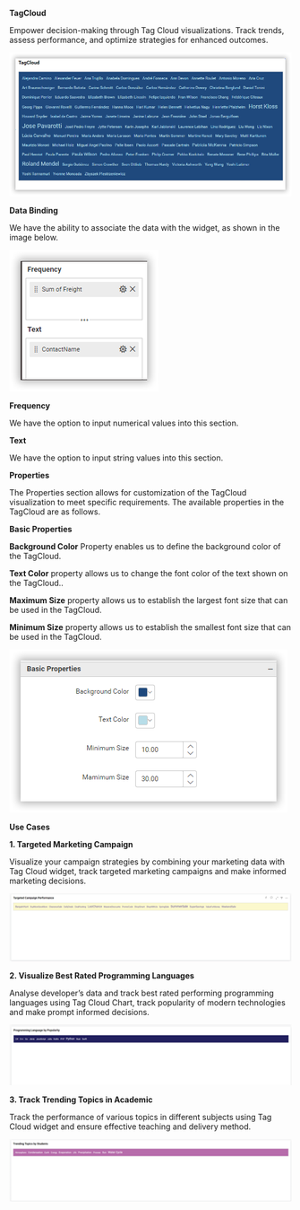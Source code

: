 **TagCloud**

Empower decision-making through Tag Cloud visualizations. Track trends, assess performance, and optimize strategies for enhanced outcomes.

![TagCloud](Images/SampleImage.png)

**Data Binding**

We have the ability to associate the data with the widget, as shown in the image below.

![Data Binding](Images/DataBinding.png)

**Frequency**

We have the option to input numerical values into this section.

**Text**

We have the option to input string values into this section.

**Properties**

The Properties section allows for customization of the TagCloud visualization to meet specific requirements. The available properties in the TagCloud are as follows.

**Basic Properties**

**Background Color** Property enables us to define the background color of the TagCloud.

**Text Color**  property allows us to change the font color of the text shown on the TagCloud..

**Maximum Size** property allows us to establish the largest font size that can be used in the TagCloud.

**Minimum Size** property allows us to establish the smallest font size that can be used in the TagCloud.

![Basic Properties](Images/BasicProperties.png)

**Use Cases**

**1. Targeted Marketing Campaign**

Visualize your campaign strategies by combining your marketing data with Tag Cloud widget, track targeted marketing campaigns and make informed marketing decisions.

![Basic Properties](Images/TargetedMarketingCampaign.png)

**2. Visualize Best Rated Programming Languages**

Analyse developer’s data and track best rated performing programming languages using Tag Cloud Chart, track popularity of modern technologies and make prompt informed decisions. 

![Basic Properties](Images/VisualizeBestRatedProgrammingLanguages.png)

**3. Track Trending Topics in Academic**

Track the performance of various topics in different subjects using Tag Cloud widget and ensure effective teaching and delivery method.  

![Basic Properties](Images/TrendingTopicsinAcademic.png)